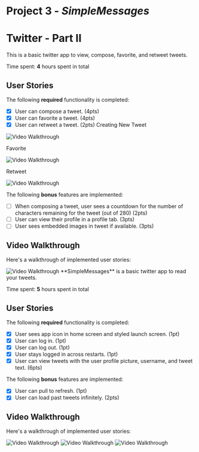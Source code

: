 # Project 3 - *SimpleMessages*
# Twitter - Part II

This is a basic twitter app to view, compose, favorite, and retweet tweets.

Time spent: **4** hours spent in total

## User Stories

The following **required** functionality is completed:

- [x] User can compose a tweet. (4pts)
- [x] User can favorite a tweet. (4pts)
- [x] User can retweet a tweet. (2pts)
Creating New Tweet

<img src='http://g.recordit.co/rfC5hiLqb8.gif' title='Tweet' width='' alt='Video Walkthrough' />

Favorite

<img src='http://g.recordit.co/jNUMX11IXH.gif' title='Favorite' width='' alt='Video Walkthrough' />

Retweet

<img src='http://g.recordit.co/psOWIYLyiZ.gif' title='Retweet' width='' alt='Video Walkthrough' />

The following **bonus** features are implemented:

- [ ] When composing a tweet, user sees a countdown for the number of characters remaining for the tweet (out of 280) (2pts)
- [ ] User can view their profile in a profile tab. (3pts)
- [ ] User sees embedded images in tweet if available. (3pts)

## Video Walkthrough

Here's a walkthrough of implemented user stories:

<img src='http://i.imgur.com/link/to/your/gif/file.gif' title='Video Walkthrough' width='' alt='Video Walkthrough' />
**SimpleMessages** is a basic twitter app to read your tweets.

Time spent: **5** hours spent in total

## User Stories

The following **required** functionality is completed:

- [x] User sees app icon in home screen and styled launch screen. (1pt)
- [x] User can log in. (1pt)
- [x] User can log out. (1pt)
- [x] User stays logged in across restarts. (1pt)
- [x] User can view tweets with the user profile picture, username, and tweet text. (6pts)

The following **bonus** features are implemented:

- [x] User can pull to refresh. (1pt)
- [x] User can load past tweets infinitely. (2pts)

## Video Walkthrough

Here's a walkthrough of implemented user stories:

<img src='http://g.recordit.co/K04gxaOupy.gif' title='Video Walkthrough Part 1' width='' alt='Video Walkthrough' />

<img src='http://g.recordit.co/9MzJwpH73O.gif' title='Video Walkthrough Part 2' width='' alt='Video Walkthrough' />

<img src='http://g.recordit.co/9L0XfA03nE.gif' title='Video Walkthrough Part 3' width='' alt='Video Walkthrough' />

